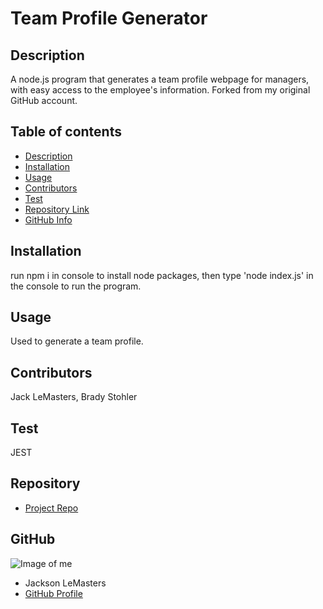 # **Team Profile Generator**
## Description 
A node.js program that generates a team profile webpage for managers, with easy access to the employee's information. Forked from my original GitHub account.
## Table of contents
- [Description](#Description)
- [Installation](#Installation)
- [Usage](#Usage)
- [Contributors](#Contributors)
- [Test](#Test)
- [Repository Link](#Repository)
- [GitHub Info](#GitHub) 
## Installation
run npm i in console to install node packages, then type 'node index.js' in the console to run the program.
## Usage
Used to generate a team profile.
## Contributors
Jack LeMasters, Brady Stohler
## Test
JEST
## Repository
- [Project Repo](github.com/jacklemasters/team-profile-generator)
## GitHub
![Image of me](https://avatars.githubusercontent.com/u/82251556?v=4)
- Jackson LeMasters
- [GitHub Profile](https://github.com/jacklemasters)

